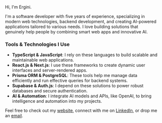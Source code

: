 Hi, I'm Ergini.

I'm a software developer with five years of experience, specializing in modern web technologies, backend development, and creating AI-powered applications tailored to various needs. I love building solutions that genuinely help people by combining smart web apps and innovative AI.

### Tools & Technologies I Use

- **TypeScript & JavaScript**: I rely on these languages to build scalable and maintainable web applications.
- **React.js & Next.js**: I use these frameworks to create dynamic user interfaces and server-rendered apps.
- **Prisma ORM & PostgreSQL**: These tools help me manage data efficiently and run effective queries for backend systems.
- **Supabase & Auth.js**: I depend on these solutions to power robust databases and secure authentication.
- **AI & Automation**: I integrate AI models and APIs, like OpenAI, to bring intelligence and automation into my projects.

Feel free to check out my [website](https://ergini.com), connect with me on [LinkedIn](https://linkedin.com/in/ergini), or drop me an [email](mailto:ergiinnk@gmail.com).
